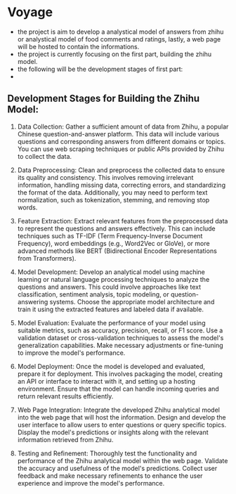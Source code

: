 # Voyage 
- the project is aim to develop a analystical model of answers from zhihu or analystical model of food comments and ratings, lastly, a web page will be hosted to contain the informations.
- the project is currently focusing on the first part, building the zhihu model.
- the following will be the development stages of first part:
- 
## Development Stages for Building the Zhihu Model:

1. Data Collection: Gather a sufficient amount of data from Zhihu, a popular Chinese question-and-answer platform. This data will include various questions and corresponding answers from different domains or topics. You can use web scraping techniques or public APIs provided by Zhihu to collect the data.

2. Data Preprocessing: Clean and preprocess the collected data to ensure its quality and consistency. This involves removing irrelevant information, handling missing data, correcting errors, and standardizing the format of the data. Additionally, you may need to perform text normalization, such as tokenization, stemming, and removing stop words.

3. Feature Extraction: Extract relevant features from the preprocessed data to represent the questions and answers effectively. This can include techniques such as TF-IDF (Term Frequency-Inverse Document Frequency), word embeddings (e.g., Word2Vec or GloVe), or more advanced methods like BERT (Bidirectional Encoder Representations from Transformers).

4. Model Development: Develop an analytical model using machine learning or natural language processing techniques to analyze the questions and answers. This could involve approaches like text classification, sentiment analysis, topic modeling, or question-answering systems. Choose the appropriate model architecture and train it using the extracted features and labeled data if available.

5. Model Evaluation: Evaluate the performance of your model using suitable metrics, such as accuracy, precision, recall, or F1 score. Use a validation dataset or cross-validation techniques to assess the model's generalization capabilities. Make necessary adjustments or fine-tuning to improve the model's performance.

6. Model Deployment: Once the model is developed and evaluated, prepare it for deployment. This involves packaging the model, creating an API or interface to interact with it, and setting up a hosting environment. Ensure that the model can handle incoming queries and return relevant results efficiently.

7. Web Page Integration: Integrate the developed Zhihu analytical model into the web page that will host the information. Design and develop the user interface to allow users to enter questions or query specific topics. Display the model's predictions or insights along with the relevant information retrieved from Zhihu.

8. Testing and Refinement: Thoroughly test the functionality and performance of the Zhihu analytical model within the web page. Validate the accuracy and usefulness of the model's predictions. Collect user feedback and make necessary refinements to enhance the user experience and improve the model's performance.
  
